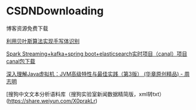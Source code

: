 # CSDNDownloading
博客资源免费下载

[利用贝叶斯算法实现手写体识别](https://blog.csdn.net/Nonoroya_Zoro/article/details/80600684)

[Spark Streaming+kafka+spring boot+elasticsearch实时项目（canal）项目canal包下载](https://share.weiyun.com/eGDEGvYA)

[深入理解Java虚拟机：JVM高级特性与最佳实践（第3版） (华章原创精品) - 周志明](https://share.weiyun.com/l4hSY7t5)

[搜狗中文文本分析语料库（搜狗实验室新闻数据精简版，xml转txt）(https://share.weiyun.com/X0prakLr)

